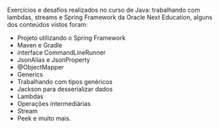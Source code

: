 Exercícios e desafios realizados no curso de Java: trabalhando com lambdas, streams e Spring Framework 
da Oracle Next Education, alguns dos conteúdos vistos foram:

* Projeto utilizando o Spring Framework
* Maven e Gradle
* interface CommandLineRunner
* JsonAlias e JsonProperty
* @ObjectMapper
* Generics
* Trabalhando com tipos genéricos
* Jackson para desserializar dados
* Lambdas
* Operações intermediárias
* Stream
* Peek e muito mais.
